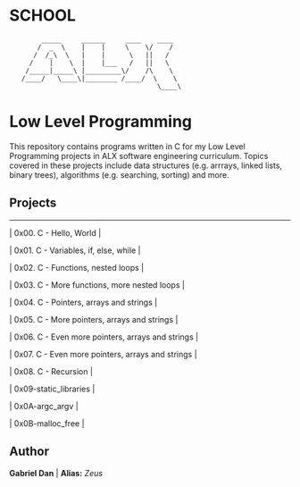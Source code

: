 # SCHOOL
            _____     ______     ____    ____  
           /  _  \    |    |     \    \/    / 
          /  /_\  \   |    |      \   ||   /   
         /    |    \  |    |___   /   ||   \   
        /_____|_____\ |_________\/    /\    \  
       /____/   \____\|________ /____/  \    \
                                         \____\

# Low Level Programming

This repository contains programs written in C for my Low Level Programming projects in ALX software engineering curriculum. 
Topics covered in these projects include data structures (e.g. arrrays, linked lists, binary trees), algorithms (e.g. searching, sorting) and more.

## Projects
--------------------------------------
| 0x00. C - Hello, World |

| 0x01. C - Variables, if, else, while |

| 0x02. C - Functions, nested loops |

| 0x03. C - More functions, more nested loops |

| 0x04. C - Pointers, arrays and strings |

| 0x05. C - More pointers, arrays and strings |

| 0x06. C - Even more pointers, arrays and strings |

| 0x07. C - Even more pointers, arrays and strings |

| 0x08. C - Recursion |

| 0x09-static_libraries |

| 0x0A-argc_argv |

| 0x0B-malloc_free |

## Author 

**Gabriel Dan** | **Alias:** *Zeus*
